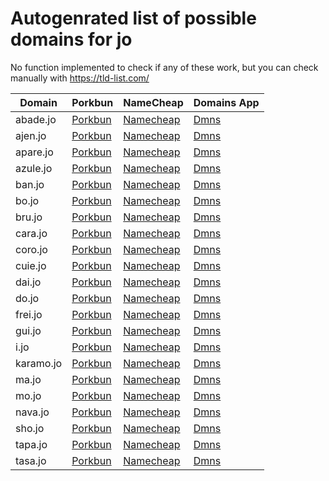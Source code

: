 # Autogenrated list of possible domains for jo

No function implemented to check if any of these work, but you can check manually with https://tld-list.com/

| Domain | Porkbun | NameCheap | Domains App |
|---|---|---|---|
| abade.jo | [Porkbun](https://porkbun.com/checkout/search?prb=e814663da1&tlds=&idnLanguage=&search=search&q=abade.jo) | [Namecheap](https://www.namecheap.com/domains/registration/results/?domain=abade.jo) | [Dmns](https://dmns.app/domains?q=abade.jo) |
| ajen.jo | [Porkbun](https://porkbun.com/checkout/search?prb=e814663da1&tlds=&idnLanguage=&search=search&q=ajen.jo) | [Namecheap](https://www.namecheap.com/domains/registration/results/?domain=ajen.jo) | [Dmns](https://dmns.app/domains?q=ajen.jo) |
| apare.jo | [Porkbun](https://porkbun.com/checkout/search?prb=e814663da1&tlds=&idnLanguage=&search=search&q=apare.jo) | [Namecheap](https://www.namecheap.com/domains/registration/results/?domain=apare.jo) | [Dmns](https://dmns.app/domains?q=apare.jo) |
| azule.jo | [Porkbun](https://porkbun.com/checkout/search?prb=e814663da1&tlds=&idnLanguage=&search=search&q=azule.jo) | [Namecheap](https://www.namecheap.com/domains/registration/results/?domain=azule.jo) | [Dmns](https://dmns.app/domains?q=azule.jo) |
| ban.jo | [Porkbun](https://porkbun.com/checkout/search?prb=e814663da1&tlds=&idnLanguage=&search=search&q=ban.jo) | [Namecheap](https://www.namecheap.com/domains/registration/results/?domain=ban.jo) | [Dmns](https://dmns.app/domains?q=ban.jo) |
| bo.jo | [Porkbun](https://porkbun.com/checkout/search?prb=e814663da1&tlds=&idnLanguage=&search=search&q=bo.jo) | [Namecheap](https://www.namecheap.com/domains/registration/results/?domain=bo.jo) | [Dmns](https://dmns.app/domains?q=bo.jo) |
| bru.jo | [Porkbun](https://porkbun.com/checkout/search?prb=e814663da1&tlds=&idnLanguage=&search=search&q=bru.jo) | [Namecheap](https://www.namecheap.com/domains/registration/results/?domain=bru.jo) | [Dmns](https://dmns.app/domains?q=bru.jo) |
| cara.jo | [Porkbun](https://porkbun.com/checkout/search?prb=e814663da1&tlds=&idnLanguage=&search=search&q=cara.jo) | [Namecheap](https://www.namecheap.com/domains/registration/results/?domain=cara.jo) | [Dmns](https://dmns.app/domains?q=cara.jo) |
| coro.jo | [Porkbun](https://porkbun.com/checkout/search?prb=e814663da1&tlds=&idnLanguage=&search=search&q=coro.jo) | [Namecheap](https://www.namecheap.com/domains/registration/results/?domain=coro.jo) | [Dmns](https://dmns.app/domains?q=coro.jo) |
| cuie.jo | [Porkbun](https://porkbun.com/checkout/search?prb=e814663da1&tlds=&idnLanguage=&search=search&q=cuie.jo) | [Namecheap](https://www.namecheap.com/domains/registration/results/?domain=cuie.jo) | [Dmns](https://dmns.app/domains?q=cuie.jo) |
| dai.jo | [Porkbun](https://porkbun.com/checkout/search?prb=e814663da1&tlds=&idnLanguage=&search=search&q=dai.jo) | [Namecheap](https://www.namecheap.com/domains/registration/results/?domain=dai.jo) | [Dmns](https://dmns.app/domains?q=dai.jo) |
| do.jo | [Porkbun](https://porkbun.com/checkout/search?prb=e814663da1&tlds=&idnLanguage=&search=search&q=do.jo) | [Namecheap](https://www.namecheap.com/domains/registration/results/?domain=do.jo) | [Dmns](https://dmns.app/domains?q=do.jo) |
| frei.jo | [Porkbun](https://porkbun.com/checkout/search?prb=e814663da1&tlds=&idnLanguage=&search=search&q=frei.jo) | [Namecheap](https://www.namecheap.com/domains/registration/results/?domain=frei.jo) | [Dmns](https://dmns.app/domains?q=frei.jo) |
| gui.jo | [Porkbun](https://porkbun.com/checkout/search?prb=e814663da1&tlds=&idnLanguage=&search=search&q=gui.jo) | [Namecheap](https://www.namecheap.com/domains/registration/results/?domain=gui.jo) | [Dmns](https://dmns.app/domains?q=gui.jo) |
| i.jo | [Porkbun](https://porkbun.com/checkout/search?prb=e814663da1&tlds=&idnLanguage=&search=search&q=i.jo) | [Namecheap](https://www.namecheap.com/domains/registration/results/?domain=i.jo) | [Dmns](https://dmns.app/domains?q=i.jo) |
| karamo.jo | [Porkbun](https://porkbun.com/checkout/search?prb=e814663da1&tlds=&idnLanguage=&search=search&q=karamo.jo) | [Namecheap](https://www.namecheap.com/domains/registration/results/?domain=karamo.jo) | [Dmns](https://dmns.app/domains?q=karamo.jo) |
| ma.jo | [Porkbun](https://porkbun.com/checkout/search?prb=e814663da1&tlds=&idnLanguage=&search=search&q=ma.jo) | [Namecheap](https://www.namecheap.com/domains/registration/results/?domain=ma.jo) | [Dmns](https://dmns.app/domains?q=ma.jo) |
| mo.jo | [Porkbun](https://porkbun.com/checkout/search?prb=e814663da1&tlds=&idnLanguage=&search=search&q=mo.jo) | [Namecheap](https://www.namecheap.com/domains/registration/results/?domain=mo.jo) | [Dmns](https://dmns.app/domains?q=mo.jo) |
| nava.jo | [Porkbun](https://porkbun.com/checkout/search?prb=e814663da1&tlds=&idnLanguage=&search=search&q=nava.jo) | [Namecheap](https://www.namecheap.com/domains/registration/results/?domain=nava.jo) | [Dmns](https://dmns.app/domains?q=nava.jo) |
| sho.jo | [Porkbun](https://porkbun.com/checkout/search?prb=e814663da1&tlds=&idnLanguage=&search=search&q=sho.jo) | [Namecheap](https://www.namecheap.com/domains/registration/results/?domain=sho.jo) | [Dmns](https://dmns.app/domains?q=sho.jo) |
| tapa.jo | [Porkbun](https://porkbun.com/checkout/search?prb=e814663da1&tlds=&idnLanguage=&search=search&q=tapa.jo) | [Namecheap](https://www.namecheap.com/domains/registration/results/?domain=tapa.jo) | [Dmns](https://dmns.app/domains?q=tapa.jo) |
| tasa.jo | [Porkbun](https://porkbun.com/checkout/search?prb=e814663da1&tlds=&idnLanguage=&search=search&q=tasa.jo) | [Namecheap](https://www.namecheap.com/domains/registration/results/?domain=tasa.jo) | [Dmns](https://dmns.app/domains?q=tasa.jo) |
